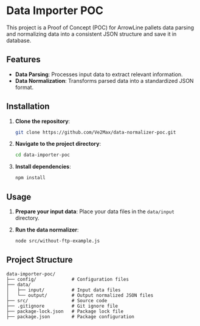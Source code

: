 # Data Importer POC

This project is a Proof of Concept (POC) for ArrowLine pallets data parsing and normalizing data into a consistent JSON structure and save it in database.

## Features

- **Data Parsing**: Processes input data to extract relevant information.
- **Data Normalization**: Transforms parsed data into a standardized JSON format.

## Installation

1. **Clone the repository**:

   ```bash
   git clone https://github.com/Ve2Max/data-normalizer-poc.git
   ```

2. **Navigate to the project directory**:

   ```bash
   cd data-importer-poc
   ```

3. **Install dependencies**:

   ```bash
   npm install
   ```

## Usage

1. **Prepare your input data**: Place your data files in the `data/input` directory.

2. **Run the data normalizer**:

   ```bash
   node src/without-ftp-example.js
   ```

<!-- 3. **Output**: The normalized JSON data will be available in the `data/output` directory. -->

## Project Structure

```plaintext
data-importer-poc/
├── config/             # Configuration files
├── data/
│   ├── input/          # Input data files
│   └── output/         # Output normalized JSON files
├── src/                # Source code
├── .gitignore          # Git ignore file
├── package-lock.json   # Package lock file
├── package.json        # Package configuration
```